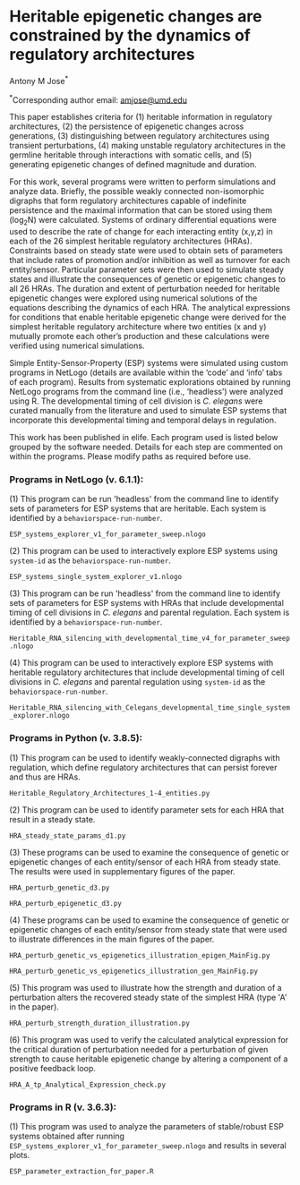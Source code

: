 # Heritable epigenetic changes are constrained by the dynamics of regulatory architectures

Antony M Jose<sup>*</sup>

<sup>*</sup>Corresponding author email: amjose@umd.edu

This paper establishes criteria for (1) heritable information in regulatory architectures, (2) the persistence of epigenetic changes across generations, (3) distinguishing between regulatory architectures using transient perturbations, (4) making unstable regulatory architectures in the germline heritable through interactions with somatic cells, and (5) generating epigenetic changes of defined magnitude and duration.

For this work, several programs were written to perform simulations and analyze data. Briefly, the possible weakly connected non-isomorphic digraphs that form regulatory architectures capable of indefinite persistence and the maximal information that can be stored using them (log<sub>2</sub>N) were calculated. Systems of ordinary differential equations were used to describe the rate of change for each interacting entity (x,y,z) in each of the 26 simplest heritable regulatory architectures (HRAs). Constraints based on steady state were used to obtain sets of parameters that include rates of promotion and/or inhibition as well as turnover for each entity/sensor. Particular parameter sets were then used to simulate steady states and illustrate the consequences of genetic or epigenetic changes to all 26 HRAs. The duration and extent of perturbation needed for heritable epigenetic changes were explored using numerical solutions of the equations describing the dynamics of each HRA. The analytical expressions for conditions that enable heritable epigenetic change were derived for the simplest heritable regulatory architecture where two entities (x and y) mutually promote each other’s production and these calculations were verified using numerical simulations.

Simple Entity-Sensor-Property (ESP) systems were simulated using custom programs in NetLogo (details are available within the ‘code’ and ‘info’ tabs of each program). Results from systematic explorations obtained by running NetLogo programs from the command line (i.e., ‘headless’) were analyzed using R. The developmental timing of cell division is *C. elegans* were curated manually from the literature and used to simulate ESP systems that incorporate this developmental timing and temporal delays in regulation.

This work has been published in elife. Each program used is listed below grouped by the software needed. Details for each step are commented on within the programs. Please modify paths as required before use.


### Programs in NetLogo (v. 6.1.1):

(1) This program can be run 'headless' from the command line to identify sets of parameters for ESP systems that are heritable. Each system is identified by a `behaviorspace-run-number`.

 `ESP_systems_explorer_v1_for_parameter_sweep.nlogo`
  
(2) This program can be used to interactively explore ESP systems using `system-id` as the `behaviorspace-run-number`.

  `ESP_systems_single_system_explorer_v1.nlogo`

(3) This program can be run 'headless' from the command line to identify sets of parameters for ESP systems with HRAs that include developmental timing of cell divisions in *C. elegans* and parental regulation. Each system is identified by a `behaviorspace-run-number`.

  `Heritable_RNA_silencing_with_developmental_time_v4_for_parameter_sweep.nlogo`  
  
(4) This program can be used to interactively explore ESP systems with heritable regulatory architectures that include developmental timing of cell divisions in *C. elegans* and parental regulation using `system-id` as the `behaviorspace-run-number`.

  `Heritable_RNA_silencing_with_Celegans_developmental_time_single_system_explorer.nlogo`


### Programs in Python (v. 3.8.5):
  
(1) This program can be used to identify weakly-connected digraphs with regulation, which define regulatory architectures that can persist forever and thus are HRAs.
  
  `Heritable_Regulatory_Architectures_1-4_entities.py`

(2) This program can be used to identify parameter sets for each HRA that result in a steady state.

  `HRA_steady_state_params_d1.py`
  
(3) These programs can be used to examine the consequence of genetic or epigenetic changes of each entity/sensor of each HRA from steady state. The results were used in supplementary figures of the paper.
  
  `HRA_perturb_genetic_d3.py`
    
  `HRA_perturb_epigenetic_d3.py`
  
(4) These programs can be used to examine the consequence of genetic or epigenetic changes of each entity/sensor from steady state that were used to illustrate differences in the main figures of the paper.
  
  `HRA_perturb_genetic_vs_epigenetics_illustration_epigen_MainFig.py`
  
  `HRA_perturb_genetic_vs_epigenetics_illustration_gen_MainFig.py`
  
(5) This program was used to illustrate how the strength and duration of a perturbation alters the recovered steady state of the simplest HRA (type 'A' in the paper).
  
  `HRA_perturb_strength_duration_illustration.py`
  
(6) This program was used to verify the calculated analytical expression for the critical duration of perturbation needed for a perturbation of given strength to cause heritable epigenetic change by altering a component of a positive feedback loop.
  
  `HRA_A_tp_Analytical_Expression_check.py`
  

### Programs in R (v. 3.6.3):

(1) This program was used to analyze the parameters of stable/robust ESP systems obtained after running `ESP_systems_explorer_v1_for_parameter_sweep.nlogo` and results in several plots. 

  `ESP_parameter_extraction_for_paper.R`

